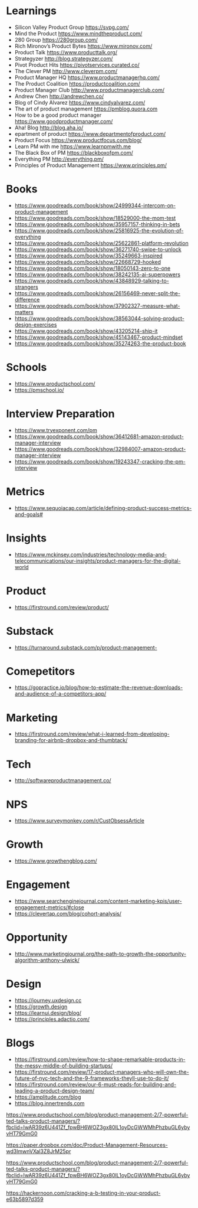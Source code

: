 # Learnings
* Silicon Valley Product Group https://svpg.com/
* Mind the Product https://www.mindtheproduct.com/
* 280 Group https://280group.com/
* Rich Mironov’s Product Bytes https://www.mironov.com/
* Product Talk https://www.producttalk.org/
* Strategyzer http://blog.strategyzer.com/
* Pivot Product Hits https://pivotservices.curated.co/
* The Clever PM http://www.cleverpm.com/
* Product Manager HQ https://www.productmanagerhq.com/
* The Product Coalition https://productcoalition.com/
* Product Manager Club http://www.productmanagerclub.com/
* Andrew Chen http://andrewchen.co/
* Blog of Cindy Alvarez https://www.cindyalvarez.com/
* The art of product management https://pmblog.quora.com
* How to be a good product manager https://www.goodproductmanager.com/
* Aha! Blog http://blog.aha.io/
* epartment of product https://www.departmentofproduct.com/
* Product Focus https://www.productfocus.com/blog/
* Learn PM with me https://www.learnpmwith.me
* The Black Box of PM https://blackboxofpm.com/
* Everything PM http://everything.pm/
* Principles of Product Management https://www.principles.pm/


# Books
* https://www.goodreads.com/book/show/24999344-intercom-on-product-management
* https://www.goodreads.com/book/show/18529000-the-mom-test
* https://www.goodreads.com/book/show/35957157-thinking-in-bets
* https://www.goodreads.com/book/show/25816925-the-evolution-of-everything
* https://www.goodreads.com/book/show/25622861-platform-revolution
* https://www.goodreads.com/book/show/36271740-swipe-to-unlock
* https://www.goodreads.com/book/show/35249663-inspired
* https://www.goodreads.com/book/show/22668729-hooked
* https://www.goodreads.com/book/show/18050143-zero-to-one
* https://www.goodreads.com/book/show/38242135-ai-superpowers
* https://www.goodreads.com/book/show/43848929-talking-to-strangers
* https://www.goodreads.com/book/show/26156469-never-split-the-difference
* https://www.goodreads.com/book/show/37902327-measure-what-matters
* https://www.goodreads.com/book/show/38563044-solving-product-design-exercises
* https://www.goodreads.com/book/show/43205214-ship-it
* https://www.goodreads.com/book/show/45143467-product-mindset
* https://www.goodreads.com/book/show/35274263-the-product-book

# Schools 
* https://www.productschool.com/
* https://pmschool.io/

# Interview Preparation 
* https://www.tryexponent.com/pm
* https://www.goodreads.com/book/show/36412681-amazon-product-manager-interview
* https://www.goodreads.com/book/show/32984007-amazon-product-manager-interview
* https://www.goodreads.com/book/show/19243347-cracking-the-pm-interview





# Metrics 
* https://www.sequoiacap.com/article/defining-product-success-metrics-and-goals#


# Insights 
*  https://www.mckinsey.com/industries/technology-media-and-telecommunications/our-insights/product-managers-for-the-digital-world


# Product
* https://firstround.com/review/product/


# Substack
* https://turnaround.substack.com/p/product-management-


# Comepetitors 
* https://gopractice.io/blog/how-to-estimate-the-revenue-downloads-and-audience-of-a-competitors-app/

# Marketing
* https://firstround.com/review/what-i-learned-from-developing-branding-for-airbnb-dropbox-and-thumbtack/

# Tech
* http://softwareproductmanagement.co/

# NPS
* https://www.surveymonkey.com/r/CustObsessArticle

# Growth
* https://www.growthengblog.com/

# Engagement
* https://www.searchenginejournal.com/content-marketing-kpis/user-engagement-metrics/#close
* https://clevertap.com/blog/cohort-analysis/


# Opportunity
* http://www.marketingjournal.org/the-path-to-growth-the-opportunity-algorithm-anthony-ulwick/


# Design
* https://journey.uxdesign.cc
* https://growth.design
* https://learnui.design/blog/
* https://principles.adactio.com/




# Blogs
* https://firstround.com/review/how-to-shape-remarkable-products-in-the-messy-middle-of-building-startups/
* https://firstround.com/review/17-product-managers-who-will-own-the-future-of-nyc-tech-and-the-9-frameworks-theyll-use-to-do-it/
* https://firstround.com/review/our-6-must-reads-for-building-and-leading-a-product-design-team/
*  https://amplitude.com/blog
* https://blog.innertrends.com



https://www.productschool.com/blog/product-management-2/7-powerful-ted-talks-product-managers/?fbclid=IwAR39z6U441Zf_fpwBH6WOZ3gx80lL1oyDcGWWMhPhzbuGL6ybyvHT79GmG0


https://paper.dropbox.com/doc/Product-Management-Resources-wd3lmwnVXal3Z8JrM25pr


https://www.productschool.com/blog/product-management-2/7-powerful-ted-talks-product-managers/?fbclid=IwAR39z6U441Zf_fpwBH6WOZ3gx80lL1oyDcGWWMhPhzbuGL6ybyvHT79GmG0

https://hackernoon.com/cracking-a-b-testing-in-your-product-e63b5897d359



